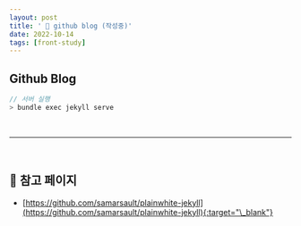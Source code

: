 ```yaml
---
layout: post
title: ' 🎊 github blog (작성중)'
date: 2022-10-14
tags: [front-study]
---
```


## Github Blog

```javascript
// 서버 실행
> bundle exec jekyll serve
```

<br/>

---

<br/>

## 🎫 참고 페이지

- [https://github.com/samarsault/plainwhite-jekyll](https://github.com/samarsault/plainwhite-jekyll){:target="\_blank"}
  <br/>
